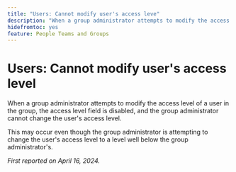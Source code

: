 ```yaml
---
title: "Users: Cannot modify user's access leve"
description: "When a group administrator attempts to modify the access level of a user in the group, the access level field is disabled, and the group administrator cannot change the user's access level."
hidefromtoc: yes
feature: People Teams and Groups
---
```


# Users: Cannot modify user's access level

When a group administrator attempts to modify the access level of a user in the group, the access level field is disabled, and the group administrator cannot change the user's access level.

This may occur even though the group administrator is attempting to change the user's access level to a level well below the group administrator's.

_First reported on April 16, 2024._
